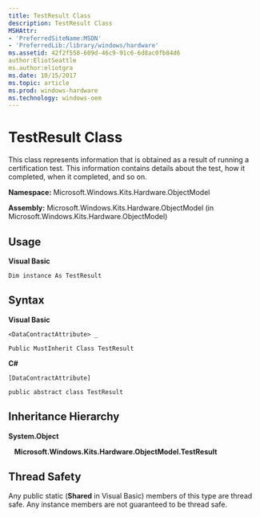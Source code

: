 ```yaml
---
title: TestResult Class
description: TestResult Class
MSHAttr:
- 'PreferredSiteName:MSDN'
- 'PreferredLib:/library/windows/hardware'
ms.assetid: 42f2f558-609d-46c9-91c6-6d8ac0fb84d6
author:EliotSeattle
ms.author:eliotgra
ms.date: 10/15/2017
ms.topic: article
ms.prod: windows-hardware
ms.technology: windows-oem
---
```


# TestResult Class


This class represents information that is obtained as a result of running a certification test. This information contains details about the test, how it completed, when it completed, and so on.

**Namespace:** Microsoft.Windows.Kits.Hardware.ObjectModel

**Assembly:** Microsoft.Windows.Kits.Hardware.ObjectModel (in Microsoft.Windows.Kits.Hardware.ObjectModel)

## <span id="Usage"></span><span id="usage"></span><span id="USAGE"></span>Usage


**Visual Basic**

`Dim instance As TestResult`

## <span id="Syntax"></span><span id="syntax"></span><span id="SYNTAX"></span>Syntax


**Visual Basic**

`<DataContractAttribute> _`

`Public MustInherit Class TestResult`

**C#**

`[DataContractAttribute]`

`public abstract class TestResult`

## <span id="Inheritance_Hierarchy"></span><span id="inheritance_hierarchy"></span><span id="INHERITANCE_HIERARCHY"></span>Inheritance Hierarchy


**System.Object**

   **Microsoft.Windows.Kits.Hardware.ObjectModel.TestResult**

## <span id="Thread_Safety"></span><span id="thread_safety"></span><span id="THREAD_SAFETY"></span>Thread Safety


Any public static (**Shared** in Visual Basic) members of this type are thread safe. Any instance members are not guaranteed to be thread safe.

 

 






